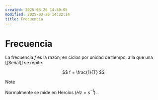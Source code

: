 ```yaml
---
created: 2025-03-26 14:30:05
modified: 2025-03-26 14:32:14
title: Frecuencia
---
```


# Frecuencia

La frecuencia $f$ es la razón, en ciclos por unidad de tiempo, a la que una [[Señal]] se repite.

$$
f = \frac{1}{T}
$$

> [!note]
> Normalmente se mide en Hercios ($Hz = s^{-1}$).
